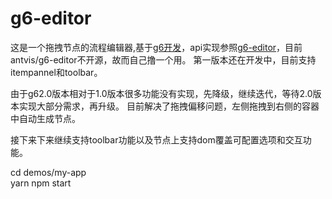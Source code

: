 # g6-editor
这是一个拖拽节点的流程编辑器,基于[g6开发](https://github.com/antvis/g6)，api实现参照[g6-editor](https://github.com/antvis/g6-editor)，目前antvis/g6-editor不开源，故而自己撸一个用。
第一版本还在开发中，目前支持itempannel和toolbar。

由于g62.0版本相对于1.0版本很多功能没有实现，先降级，继续迭代，等待2.0版本实现大部分需求，再升级。
目前解决了拖拽偏移问题，左侧拖拽到右侧的容器中自动生成节点。

接下来下来继续支持toolbar功能以及节点上支持dom覆盖可配置选项和交互功能。

cd demos/my-app  
yarn 
npm start  